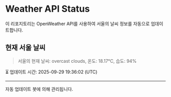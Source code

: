 
# Weather API Status

이 리포지토리는 OpenWeather API를 사용하여 서울의 날씨 정보를 자동으로 업데이트합니다.

## 현재 서울 날씨
> 서울의 현재 날씨: overcast clouds, 온도: 18.17°C, 습도: 94%

⏳ 업데이트 시간: 2025-09-29 19:36:02 (UTC)

---
자동 업데이트 봇에 의해 관리됩니다.
